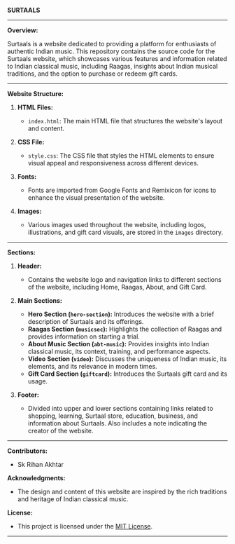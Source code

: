 **SURTAALS**

---

**Overview:**

Surtaals is a website dedicated to providing a platform for enthusiasts of authentic Indian music. This repository contains the source code for the Surtaals website, which showcases various features and information related to Indian classical music, including Raagas, insights about Indian musical traditions, and the option to purchase or redeem gift cards.

---

**Website Structure:**

1. **HTML Files:**
   - `index.html`: The main HTML file that structures the website's layout and content.
  
2. **CSS File:**
   - `style.css`: The CSS file that styles the HTML elements to ensure visual appeal and responsiveness across different devices.

3. **Fonts:**
   - Fonts are imported from Google Fonts and Remixicon for icons to enhance the visual presentation of the website.

4. **Images:**
   - Various images used throughout the website, including logos, illustrations, and gift card visuals, are stored in the `images` directory.

---

**Sections:**

1. **Header:** 
   - Contains the website logo and navigation links to different sections of the website, including Home, Raagas, About, and Gift Card.

2. **Main Sections:**
   - **Hero Section (`hero-section`):** Introduces the website with a brief description of Surtaals and its offerings.
   - **Raagas Section (`musicsec`):** Highlights the collection of Raagas and provides information on starting a trial.
   - **About Music Section (`abt-music`):** Provides insights into Indian classical music, its context, training, and performance aspects.
   - **Video Section (`video`):** Discusses the uniqueness of Indian music, its elements, and its relevance in modern times.
   - **Gift Card Section (`giftcard`):** Introduces the Surtaals gift card and its usage.

3. **Footer:**
   - Divided into upper and lower sections containing links related to shopping, learning, Surtaal store, education, business, and information about Surtaals. Also includes a note indicating the creator of the website.

---

**Contributors:**
- Sk Rihan Akhtar

**Acknowledgments:**
- The design and content of this website are inspired by the rich traditions and heritage of Indian classical music.

**License:**
- This project is licensed under the [MIT License](LICENSE).

---
